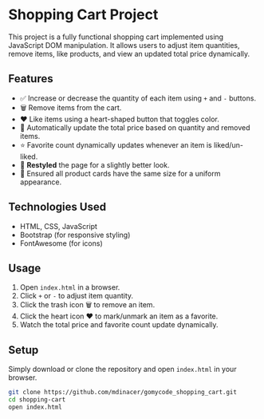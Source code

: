 # Shopping Cart Project

This project is a fully functional shopping cart implemented using JavaScript DOM manipulation. It allows users to adjust item quantities, remove items, like products, and view an updated total price dynamically.

## Features

- ✅ Increase or decrease the quantity of each item using `+` and `-` buttons.
- 🗑️ Remove items from the cart.
- ❤️ Like items using a heart-shaped button that toggles color.
- 🛒 Automatically update the total price based on quantity and removed items.
- ⭐ Favorite count dynamically updates whenever an item is liked/un-liked.
- 🎨 **Restyled** the page for a slightly better look.
- 📏 Ensured all product cards have the same size for a uniform appearance.

## Technologies Used

- HTML, CSS, JavaScript
- Bootstrap (for responsive styling)
- FontAwesome (for icons)

## Usage

1. Open `index.html` in a browser.
2. Click `+` or `-` to adjust item quantity.
3. Click the trash icon 🗑️ to remove an item.
4. Click the heart icon ❤️ to mark/unmark an item as a favorite.
5. Watch the total price and favorite count update dynamically.

## Setup

Simply download or clone the repository and open `index.html` in your browser.

```sh
git clone https://github.com/mdinacer/gomycode_shopping_cart.git
cd shopping-cart
open index.html
```
